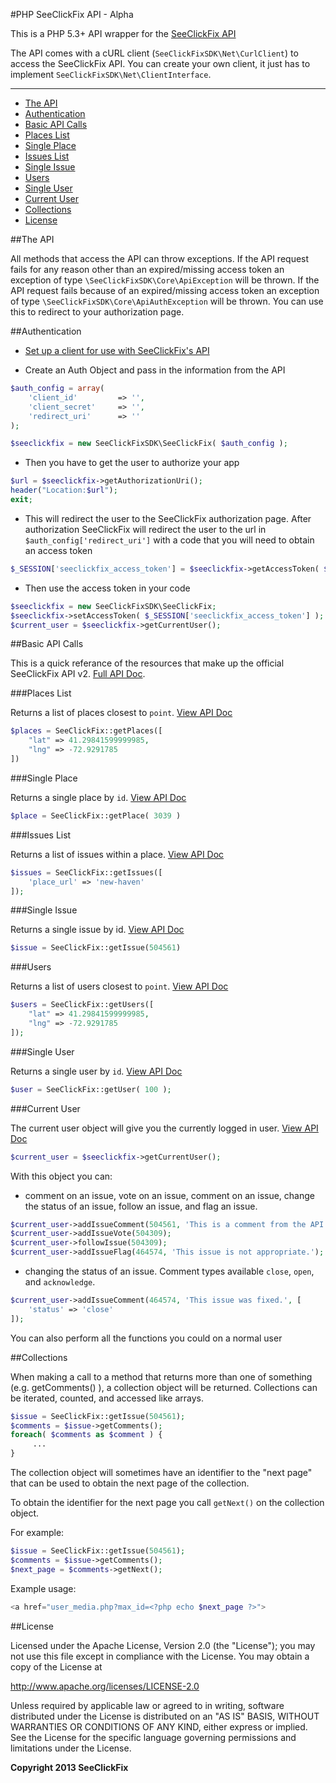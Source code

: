 #PHP SeeClickFix API - Alpha

This is a PHP 5.3+ API wrapper for the [SeeClickFix API](http://dev.seeclickfix.com/)

The API comes with a cURL client (`SeeClickFixSDK\Net\CurlClient`) to access the SeeClickFix API.  You can create your own client, it just has to implement `SeeClickFixSDK\Net\ClientInterface`.

---
 
- [The API](#the-api)
- [Authentication](#authentication)
- [Basic API Calls](#basic-api-calls)
 - [Places List](#places-list)
 - [Single Place](#single-place)
 - [Issues List](#issues-list)
 - [Single Issue](#single-issue)
 - [Users](#users)
 - [Single User](#single-user)
 - [Current User](#current-user)
- [Collections](#collections)
- [License](#license)

##The API

All methods that access the API can throw exceptions. If the API request fails for any reason other than an expired/missing access token an exception of type `\SeeClickFixSDK\Core\ApiException` will be thrown.  If the API request fails because of an expired/missing access token an exception of type `\SeeClickFixSDK\Core\ApiAuthException` will be thrown. You can use this to redirect to your authorization page.

##Authentication

- [Set up a client for use with SeeClickFix's API](mailto:daniel@seeclickfix.com)

- Create an Auth Object and pass in the information from the API

```php
$auth_config = array(
    'client_id'         => '',
    'client_secret'     => '',
    'redirect_uri'      => ''
);

$seeclickfix = new SeeClickFixSDK\SeeClickFix( $auth_config );
```

- Then you have to get the user to authorize your app 

```php
$url = $seeclickfix->getAuthorizationUri();
header("Location:$url");
exit;
```

- This will redirect the user to the SeeClickFix authorization page. After authorization SeeClickFix will redirect the user to the url in `$auth_config['redirect_uri']` with a code that you will need to obtain an access token

```php
$_SESSION['seeclickfix_access_token'] = $seeclickfix->getAccessToken( $_GET['code'] );
```

- Then use the access token in your code

```php
$seeclickfix = new SeeClickFixSDK\SeeClickFix;
$seeclickfix->setAccessToken( $_SESSION['seeclickfix_access_token'] );
$current_user = $seeclickfix->getCurrentUser();
```

##Basic API Calls

This is a quick referance of the resources that make up the official SeeClickFix API v2. [Full API Doc](http://dev.seeclickfix.com).


###Places List

Returns a list of places closest to `point`. [View API Doc](http://dev.seeclickfix.com/v2/places/#list-places)

```php
$places = SeeClickFix::getPlaces([
    "lat" => 41.29841599999985,
    "lng" => -72.9291785
])
```

###Single Place

Returns a single place by `id`. [View API Doc](http://dev.seeclickfix.com/v2/places/#show-place)

```php
$place = SeeClickFix::getPlace( 3039 )
```

###Issues List

Returns a list of issues within a place. [View API Doc](http://dev.seeclickfix.com/v2/issues/#list-issues)

```php
$issues = SeeClickFix::getIssues([
    'place_url' => 'new-haven'
]);
```

###Single Issue

Returns a single issue by id. [View API Doc](http://dev.seeclickfix.com/v2/issues/#get-a-single-issue)

```php
$issue = SeeClickFix::getIssue(504561)
```

###Users

Returns a list of users closest to `point`. [View API Doc](http://dev.seeclickfix.com/v2/users/#list-users)

```php
$users = SeeClickFix::getUsers([
    "lat" => 41.29841599999985,
    "lng" => -72.9291785
]);
```

###Single User

Returns a single user by `id`. [View API Doc](http://dev.seeclickfix.com/v2/users/#show-user-by-id)

```php
$user = SeeClickFix::getUser( 100 );
```

###Current User

The current user object will give you the currently logged in user. [View API Doc](http://dev.seeclickfix.com/v2/users/#show-current-user)

```php
$current_user = $seeclickfix->getCurrentUser();
```

With this object you can:

- comment on an issue, vote on an issue, comment on an issue, change the status of an issue, follow an issue, and flag an issue.

```php
$current_user->addIssueComment(504561, 'This is a comment from the API using PHP!!!');
$current_user->addIssueVote(504309);
$current_user->followIssue(504309);
$current_user->addIssueFlag(464574, 'This issue is not appropriate.');
```

- changing the status of an issue. Comment types available `close`, `open`, and `acknowledge`.

```php
$current_user->addIssueComment(464574, 'This issue was fixed.', [
    'status' => 'close'
]);
```

You can also perform all the functions you could on a normal user

##Collections

When making a call to a method that returns more than one of something (e.g. getComments() ), a collection object will be returned. Collections can be iterated, counted, and accessed like arrays.

```php
$issue = SeeClickFix::getIssue(504561);
$comments = $issue->getComments();
foreach( $comments as $comment ) {
     ...
}
```

The collection object will sometimes have an identifier to the "next page" that can be used to obtain the next page of the collection.

To obtain the identifier for the next page you call `getNext()` on the collection object.

For example:

```php
$issue = SeeClickFix::getIssue(504561);
$comments = $issue->getComments();
$next_page = $comments->getNext();
```

Example usage:

```php
<a href="user_media.php?max_id=<?php echo $next_page ?>">
```

##License

Licensed under the Apache License, Version 2.0 (the "License"); you may not use this file except in compliance with the License. You may obtain a copy of the License at

http://www.apache.org/licenses/LICENSE-2.0

Unless required by applicable law or agreed to in writing, software distributed under the License is distributed on an "AS IS" BASIS, WITHOUT WARRANTIES OR CONDITIONS OF ANY KIND, either express or implied. See the License for the specific language governing permissions and limitations under the License.

**Copyright 2013 SeeClickFix**

